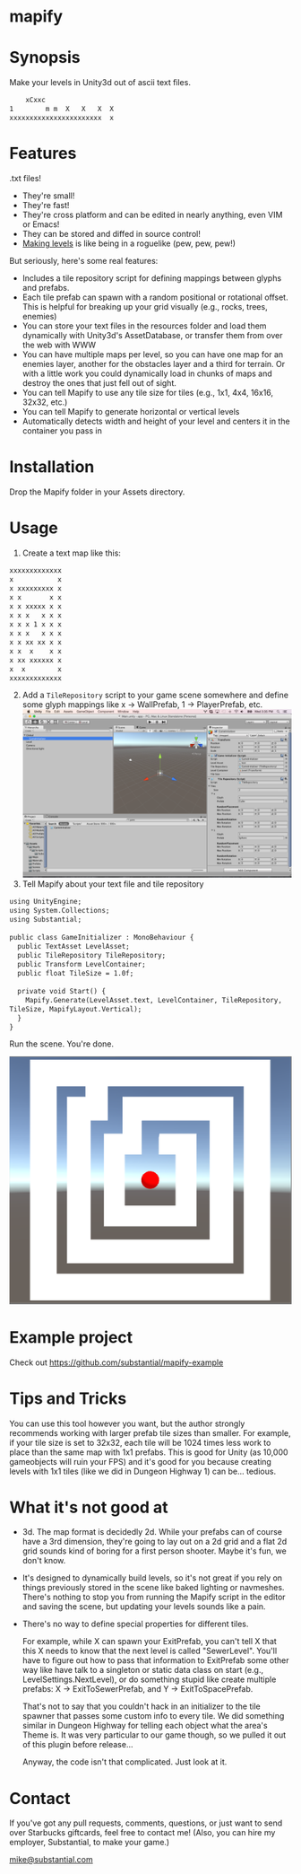 # mapify

# Synopsis

Make your levels in Unity3d out of ascii text files.

```
    xCxxc                 
1        m m  X   X   X  X
xxxxxxxxxxxxxxxxxxxxxxx  x
```


# Features

.txt files!

* They're small!
* They're fast!
* They're cross platform and can be edited in nearly anything, even VIM or Emacs!
* They can be stored and diffed in source control!
* [Making levels](https://raw.githubusercontent.com/substantial/mapify-example/master/app/Assets/Maps/test.txt) is like being in a roguelike (pew, pew, pew!)

But seriously, here's some real features:

* Includes a tile repository script for defining mappings between glyphs and 
  prefabs.
* Each tile prefab can spawn with a random positional or rotational offset.
  This is helpful for breaking up your grid visually (e.g., rocks, trees, enemies)
* You can store your text files in the resources folder and load them dynamically
  with Unity3d's AssetDatabase, or transfer them from over the web with WWW
* You can have multiple maps per level, so you can have one map for an enemies layer,
  another for the obstacles layer and a third for terrain. Or with a little work
  you could dynamically load in chunks of maps and destroy the ones that just
  fell out of sight.
* You can tell Mapify to use any tile size for tiles (e.g., 1x1, 4x4, 16x16, 32x32, etc.)
* You can tell Mapify to generate horizontal or vertical levels
* Automatically detects width and height of your level and centers it in the
  container you pass in

# Installation

Drop the Mapify folder in your Assets directory.

# Usage

1. Create a text map like this:
```
xxxxxxxxxxxxx
x           x
x xxxxxxxxx x
x x       x x
x x xxxxx x x
x x x   x x x
x x x 1 x x x
x x x   x x x
x x xx xx x x
x x  x    x x
x xx xxxxxx x
x  x        x
xxxxxxxxxxxxx
```
2. Add a `TileRepository` script to your game scene somewhere and define some glyph mappings 
   like x -> WallPrefab, 1 -> PlayerPrefab, etc. 
   ![Screenshot](https://raw.githubusercontent.com/substantial/mapify-example/master/screens/wired.png)
3. Tell Mapify about your text file and tile repository
```
using UnityEngine;
using System.Collections;
using Substantial;

public class GameInitializer : MonoBehaviour {
  public TextAsset LevelAsset;
  public TileRepository TileRepository;
  public Transform LevelContainer;
  public float TileSize = 1.0f;

  private void Start() {
    Mapify.Generate(LevelAsset.text, LevelContainer, TileRepository, TileSize, MapifyLayout.Vertical);
  }
}
```

Run the scene. You're done.

![Screenshot](https://raw.githubusercontent.com/substantial/mapify-example/master/screens/screenshot.png)

# Example project

Check out https://github.com/substantial/mapify-example

# Tips and Tricks

You can use this tool however you want, but the author strongly recommends working
with larger prefab tile sizes than smaller.  For example, if your tile size is 
set to 32x32, each tile will be 1024 times less work to place than the same map with 
1x1 prefabs. This is good for Unity (as 10,000 gameobjects will ruin your FPS) and 
it's good for you because creating levels with 1x1 tiles (like we did in Dungeon 
Highway 1) can be... tedious.

# What it's not good at

* 3d. The map format is decidedly 2d. While your prefabs can of course
  have a 3rd dimension, they're going to lay out on a 2d grid and a flat 2d grid 
  sounds kind of boring for a first person shooter. Maybe it's fun, we don't know.
* It's designed to dynamically build levels, so it's not great if you rely on things
  previously stored in the scene like baked lighting or navmeshes. There's nothing 
  to stop you from running the Mapify script in the editor and saving the scene, 
  but updating your levels sounds like a pain.
* There's no way to define special properties for different tiles.

  For example, while X can spawn your ExitPrefab, you can't tell X that this X
  needs to know that the next level is called "SewerLevel".  You'll have to 
  figure out how to pass that information to ExitPrefab some other way like 
  have talk to a singleton or static data class on start (e.g., LevelSettings.NextLevel),
  or do something stupid like create multiple prefabs: X -> ExitToSewerPrefab, 
  and Y -> ExitToSpacePrefab.

  That's not to say that you couldn't hack in an initializer to the tile spawner
  that passes some custom info to every tile.  We did something similar in 
  Dungeon Highway for telling each object what the area's Theme is. It was very 
  particular to our game though, so we pulled it out of this plugin before release...

  Anyway, the code isn't that complicated. Just look at it.

# Contact

If you've got any pull requests, comments, questions, or just want to send over
Starbucks giftcards, feel free to contact me! (Also, you can hire my employer, 
Substantial, to make your game.)

mike@substantial.com

